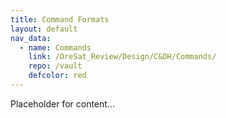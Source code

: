 ```yaml
---
title: Command Formats
layout: default
nav_data:
  - name: Commands
    link: /OreSat_Review/Design/C&DH/Commands/
    repo: /vault
    defcolor: red
---
```



Placeholder for content...
